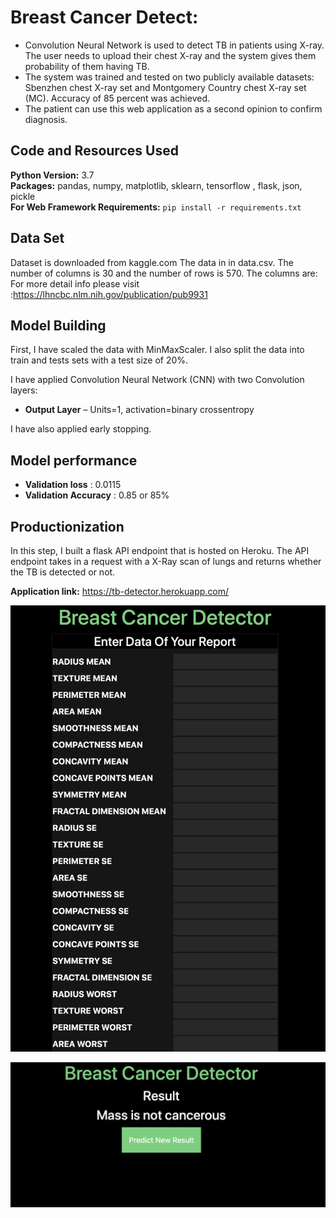 # Breast Cancer Detect: 
* Convolution Neural Network is used to detect TB in patients using X-ray. The user needs to upload their chest X-ray and the system gives them probability of them having TB.
* The system was trained and tested on two publicly available datasets: Sbenzhen chest X-ray set and Montgomery Country chest X-ray set (MC). Accuracy of 85 percent was achieved.
* The patient can use this web application as a second opinion to confirm diagnosis.


## Code and Resources Used 
**Python Version:** 3.7  
**Packages:** pandas, numpy, matplotlib, sklearn, tensorflow , flask, json, pickle  
**For Web Framework Requirements:**  ```pip install -r requirements.txt```  

## Data Set
Dataset is downloaded from kaggle.com
The data in in data.csv. The number of columns is 30 and the number of rows is 570. The columns are:
For more detail info please visit :https://lhncbc.nlm.nih.gov/publication/pub9931

## Model Building 

First, I have scaled the data with MinMaxScaler. I also split the data into train and tests sets with a test size of 20%.   

I have applied Convolution Neural Network (CNN) with two Convolution layers:
 
*	**Output Layer** – Units=1, activation=binary crossentropy

I have also applied early stopping.

## Model performance 
*	**Validation loss** : 0.0115
*	**Validation Accuracy** : 0.85 or 85%

## Productionization 
In this step, I built a flask API endpoint that is hosted on Heroku. The API endpoint takes in a request with a X-Ray scan of lungs and returns whether the TB is detected or not.

**Application link:** https://tb-detector.herokuapp.com/

![alt text](https://github.com/9harshit/Breast-Cancer-Detect-Using-ANN/blob/master/README_IMG/form.png "TB Detect Form")

![alt text](https://github.com/9harshit/Breast-Cancer-Detect-Using-ANN/blob/master/README_IMG/prediction.png "Result")
